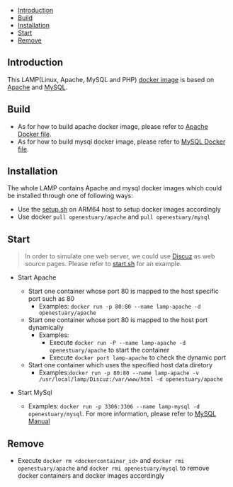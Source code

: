 * [Introduction](#1)
* [Build ](#2)
* [Installation](#3)
* [Start](#4)
* [Remove](#5)

## <a name="1">Introduction</a>

This LAMP(Linux, Apache, MySQL and PHP) [docker image](https://docs.docker.com/) is based on [Apache](https://www.apache.org) and [MySQL](https://github.com/open-estuary/packages/blob/master/docker_apps/mysql/MySql_Manual.md).

## <a name="2">Build</a>
- As for how to build apache docker image, please refer to [Apache Docker file](https://github.com/open-estuary/dockerfiles/tree/master/apache).
- As for how to build mysql docker image, please refer to [MySQL Docker file](https://github.com/open-estuary/dockerfiles/tree/master/mysql).

## <a name="3">Installation</a>
The whole LAMP contains Apache and mysql docker images which could be installed through one of following ways:  
- Use the [setup.sh](https://github.com/open-estuary/packages/blob/master/docker_apps/lamp/setup.sh) on ARM64 host to setup docker images accordingly
- Use docker `pull openestuary/apache` and `pull openestuary/mysql` 

## <a name="4">Start</a>
> In order to simulate one web server, we could use [Discuz](http://download.comsenz.com/DiscuzX) as web source pages. 
> Please refer to [start.sh](https://github.com/open-estuary/packages/blob/master/docker_apps/lamp/start.sh) for an example. 
- Start Apache
  - Start one container whose port 80 is mapped to the host specific port such as 80
    - Examples: `docker run -p 80:80 --name lamp-apache -d openestuary/apache`
  - Start one container whose port 80 is mapped to the host port dynamically
    - Examples:
      - Execute `docker run -P --name lamp-apache -d openestuary/apache` to start the container
      - Execute `docker port lamp-apache` to check the dynamic port
  - Start one container which uses the specified host data diretory 
    - Examples:`docker run -p 80:80 --name lamp-apache -v /usr/local/lamp/Discuz:/var/www/html -d openestuary/apache`
    
- Start MySql
  - Examples: `docker run -p 3306:3306 --name lamp-mysql -d openestuary/mysql`. For more information, please refer to [MySQL Manual](https://github.com/open-estuary/packages/blob/master/docker_apps/mysql/MySql_Manual.md)
                                                        
## <a name="5">Remove</a>
- Execute `docker rm <dockercontainer_id>` and `docker rmi openestuary/apache` and `docker rmi openestuary/mysql` to remove docker containers and docker images accordingly
